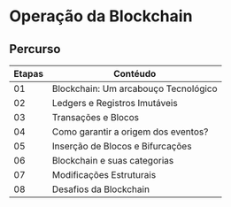 # Operação da Blockchain

## Percurso
| Etapas | Contéudo|
| - | - |
| 01 | Blockchain: Um arcabouço Tecnológico |
| 02 | Ledgers e Registros Imutáveis |
| 03 | Transações e Blocos |
| 04 | Como garantir a origem dos eventos? |
| 05 | Inserção de Blocos e Bifurcações |
| 06 | Blockchain e suas categorias |
| 07 | Modificações Estruturais |
| 08 | Desafios da Blockchain |

